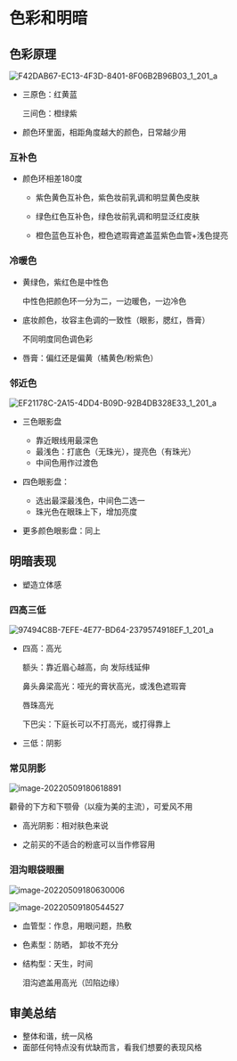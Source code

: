 # 色彩和明暗

## 色彩原理

![F42DAB67-EC13-4F3D-8401-8F06B2B96B03_1_201_a](Pic/F42DAB67-EC13-4F3D-8401-8F06B2B96B03_1_201_a.jpeg)

- 三原色：红黄蓝

  三间色：橙绿紫

- 颜色环里面，相距角度越大的颜色，日常越少用

### 互补色

- 颜色环相差180度

  - 紫色黄色互补色，紫色妆前乳调和明显黄色皮肤

  - 绿色红色互补色，绿色妆前乳调和明显泛红皮肤

  - 橙色蓝色互补色，橙色遮瑕膏遮盖蓝紫色血管+浅色提亮

### 冷暖色

- 黄绿色，紫红色是中性色

  中性色把颜色环一分为二，一边暖色，一边冷色

- 底妆颜色，妆容主色调的一致性（眼影，腮红，唇膏）

  不同明度同色调色彩

- 唇膏：偏红还是偏黄（橘黄色/粉紫色）

### 邻近色

![EF21178C-2A15-4DD4-B09D-92B4DB328E33_1_201_a](Pic/EF21178C-2A15-4DD4-B09D-92B4DB328E33_1_201_a.jpeg)

- 三色眼影盘
  - 靠近眼线用最深色
  - 最浅色：打底色（无珠光），提亮色（有珠光）
  - 中间色用作过渡色

- 四色眼影盘：
  - 选出最深最浅色，中间色二选一
  - 珠光色在眼珠上下，增加亮度

- 更多颜色眼影盘：同上

## 明暗表现

- 塑造立体感

### 四高三低

![97494C8B-7EFE-4E77-BD64-2379574918EF_1_201_a](Pic/97494C8B-7EFE-4E77-BD64-2379574918EF_1_201_a.jpeg)

- 四高：高光

  额头：靠近眉心越高，向  发际线延伸

  鼻头鼻梁高光：哑光的膏状高光，或浅色遮瑕膏

  唇珠高光

  下巴尖：下庭长可以不打高光，或打得靠上

- 三低：阴影

### 常见阴影

![image-20220509180618891](Pic/image-20220509180618891.png)

颧骨的下方和下颚骨（以瘦为美的主流），可爱风不用

- 高光阴影：相对肤色来说

- 之前买的不适合的粉底可以当作修容用

### 泪沟眼袋眼圈

![image-20220509180630006](Pic/image-20220509180630006.png)

![image-20220509180544527](Pic/image-20220509180544527.png)

- 血管型：作息，用眼问题，热敷

- 色素型：防晒， 卸妆不充分

- 结构型：天生，时间

  泪沟遮盖用高光（凹陷边缘）

## 审美总结

- 整体和谐，统一风格
- 面部任何特点没有优缺而言，看我们想要的表现风格
